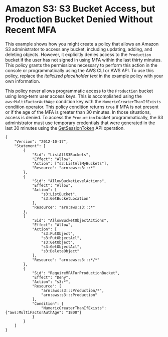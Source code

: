# Amazon S3: S3 Bucket Access, but Production Bucket Denied Without Recent MFA<a name="reference_policies_examples_s3_full-access-except-production"></a>

This example shows how you might create a policy that allows an Amazon S3 administrator to access any bucket, including updating, adding, and deleting objects\. However, it explicitly denies access to the `Production` bucket if the user has not signed in using MFA within the last thirty minutes\. This policy grants the permissions necessary to perform this action in the console or programmatically using the AWS CLI or AWS API\. To use this policy, replace the *italicized placeholder text* in the example policy with your own information\.

This policy never allows programmatic access to the `Production` bucket using long\-term user access keys\. This is accomplished using the `aws:MultiFactorAuthAge` condition key with the `NumericGreaterThanIfExists` condition operator\. This policy condition returns `true` if MFA is not present or if the age of the MFA is greater than 30 minutes\. In those situations, access is denied\. To access the `Production` bucket programmatically, the S3 administrator must use temporary credentials that were generated in the last 30 minutes using the [GetSessionToken](id_credentials_temp_request.md#api_getsessiontoken) API operation\.

```
{
    "Version": "2012-10-17",
    "Statement": [
        {
            "Sid": "ListAllS3Buckets",
            "Effect": "Allow",
            "Action": ["s3:ListAllMyBuckets"],
            "Resource": "arn:aws:s3:::*"
        },
        {
            "Sid": "AllowBucketLevelActions",
            "Effect": "Allow",
            "Action": [
                "s3:ListBucket",
                "s3:GetBucketLocation"
            ],
            "Resource": "arn:aws:s3:::*"
        },
        {
            "Sid": "AllowBucketObjectActions",
            "Effect": "Allow",
            "Action": [
                "s3:PutObject",
                "s3:PutObjectAcl",
                "s3:GetObject",
                "s3:GetObjectAcl",
                "s3:DeleteObject"
            ],
            "Resource": "arn:aws:s3:::*/*"
        },
        {
            "Sid": "RequireMFAForProductionBucket",
            "Effect": "Deny",
            "Action": "s3:*",
            "Resource": [
                "arn:aws:s3:::Production/*",
                "arn:aws:s3:::Production"
            ],
            "Condition": {
                "NumericGreaterThanIfExists": {"aws:MultiFactorAuthAge": "1800"}
            }
        }
    ]
}
```